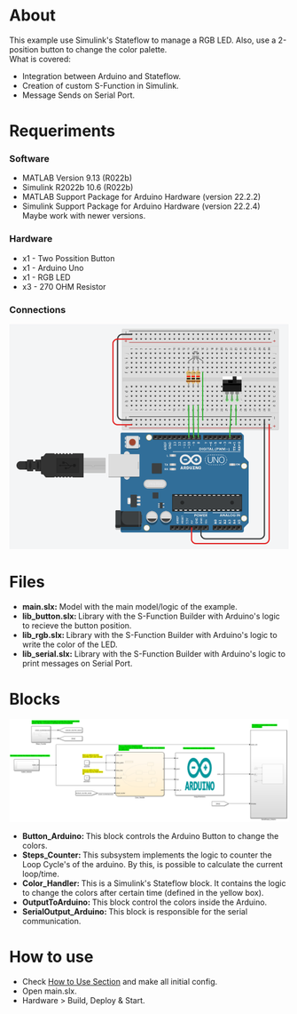 # About

This example use Simulink's Stateflow to manage a RGB LED. Also, use a 2-position button to change the color palette.
<br> What is covered:

- Integration between Arduino and Stateflow.
- Creation of custom S-Function in Simulink.
- Message Sends on Serial Port.

# Requeriments

### Software

- MATLAB Version 9.13 (R022b)
- Simulink R2022b 10.6 (R022b)
- MATLAB Support Package for Arduino Hardware (version 22.2.2)
- Simulink Support Package for Arduino Hardware (version 22.2.4)
  <br> Maybe work with newer versions.

### Hardware

- x1 - Two Possition Button
- x1 - Arduino Uno
- x1 - RGB LED
- x3 - 270 OHM Resistor

### Connections

<img src="./imgs/circuit.png"   />

# Files

- <b>main.slx:</b> Model with the main model/logic of the example.
- <b>lib_button.slx: </b> Library with the S-Function Builder with Arduino's logic to recieve the button position.
- <b>lib_rgb.slx: </b> Library with the S-Function Builder with Arduino's logic to write the color of the LED.
- <b>lib_serial.slx:</b> Library with the S-Function Builder with Arduino's logic to print messages on Serial Port.

# Blocks

<img src="./imgs/01.png"   />

- <b>Button_Arduino: </b> This block controls the Arduino Button to change the colors.
- <b>Steps_Counter: </b> This subsystem implements the logic to counter the Loop Cycle's of the arduino. By this, is possible to calculate the current loop/time.
- <b>Color_Handler: </b> This is a Simulink's Stateflow block.
  It contains the logic to change the colors after certain time (defined in the yellow box).
- <b>OutputToArduino: </b> This block control the colors inside the Arduino.
- <b>SerialOutput_Arduino: </b> This block is responsible for the serial communication.

# How to use

- Check [How to Use Section](../how_to_use/) and make all initial config.
- Open main.slx.
- Hardware > Build, Deploy & Start.

